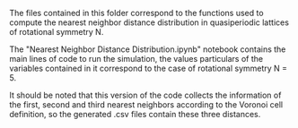 The files contained in this folder correspond to the functions used to compute the nearest neighbor distance distribution in quasiperiodic lattices of rotational symmetry N. 

The "Nearest Neighbor Distance Distribution.ipynb" notebook contains the main lines of code to run the simulation, the values particulars of the variables contained in it correspond to the case of rotational symmetry N = 5.

It should be noted that this version of the code collects the information of the first, second and third nearest neighbors according to the Voronoi cell definition, so the generated .csv files contain these three distances.
